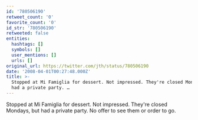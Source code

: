 ```yaml
---
id: '780506190'
retweet_count: '0'
favorite_count: '0'
id_str: '780506190'
retweeted: false
entities:
  hashtags: []
  symbols: []
  user_mentions: []
  urls: []
original_url: https://twitter.com/jth/status/780506190
date: '2008-04-01T00:27:48.000Z'
title: >-
  Stopped at Mi Famiglia for dessert. Not impressed. They're closed Mondays, but
  had a private party. …
---
```


Stopped at Mi Famiglia for dessert. Not impressed. They're closed Mondays, but had a private party. No offer to see them or order to go.